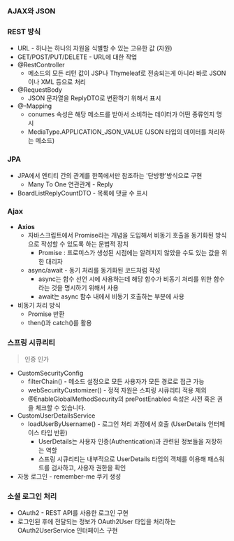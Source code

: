 ### AJAX와 JSON
### **REST 방식**
* URL - 하나는 하나의 자원을 식별할 수 있는 고유한 값 (자원)
* GET/POST/PUT/DELETE - URL에 대한 작업
* @RestController
	* 메소드의 모든 리턴 값이 JSP나 Thymeleaf로 전송되는게 아니라 바로 JSON이나 XML 등으로 처리
* @RequestBody
	* JSON 문자열을 ReplyDTO로 변환하기 위해서 표시
* @-Mapping 
	* conumes 속성은 해당 메소드를 받아서 소비하는 데이터가 어떤 종류인지 명시
	* MediaType.APPLICATION_JSON_VALUE (JSON 타입의 데이터를 처리하는 메소드)
### **JPA**
* JPA에서 엔티티 간의 관계를 한쪽에서만 참조하는 '단방향'방식으로 구현
	* Many To One 연관관계 - Reply
* BoardListReplyCountDTO - 목록에 댓글 수 표시  
### **Ajax**
* **Axios** 
	* 자바스크립트에서 Promise라는 개념을 도입해서 비동기 호출을 동기화된 방식으로 작성할 수 있도록 하는 문법적 장치
		* Promise : 프로미스가 생성된 시점에는 알려지지 않았을 수도 있는 값을 위한 대리자
	* async/await - 동기 처리를 동기화된 코드처럼 작성
		* async는 함수 선언 시에 사용하는데 해당 함수가 비동기 처리를 위한 함수라는 것을 명시하기 위해서 사용
		* await는 async 함수 내에서 비동기 호출하는 부분에 사용
* 비동기 처리 방식
	* Promise 반환
	* then()과 catch()를 활용 
### **스프링 시큐리티**
> 인증 인가
* CustomSecurityConfig
	* filterChain() - 메소드 설정으로 모든 사용자가 모든 경로로 접근 가능
	* webSecurityCustomizer() - 정적 자원은 스피링 시큐리티 적용 제외
	* @EnableGlobalMethodSecurity의 prePostEnabled 속성은 사전 혹은 권을 체크할 수 있습니다.
* CustomUserDetailsService
	* loadUserByUsername() - 로그인 처리 과정에서 호출 (UserDetails 인터페이스 타입 반환)
		* UserDetails는 사용자 인증(Authentication)과 관련된 정보들을 저장하는 역할
		* 스프링 시큐리티는 내부적으로 UserDetails 타입의 객체를 이용해 패스워드를 검사하고, 사용자 권한을 확인
* 자동 로그인 - remember-me 쿠키 생성
### 소셜 로그인 처리
* OAuth2 - REST API를 사용한 로그인 구현
* 로그인된 후에 전달되는 정보가 OAuth2User 타입을 처리하는 OAuth2UserService 인터페이스 구현
